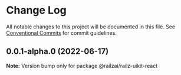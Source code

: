 # Change Log

All notable changes to this project will be documented in this file.
See [Conventional Commits](https://conventionalcommits.org) for commit guidelines.

## 0.0.1-alpha.0 (2022-06-17)

**Note:** Version bump only for package @railzai/railz-uikit-react
